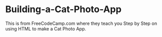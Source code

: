 # Building-a-Cat-Photo-App
This is from FreeCodeCamp.com where they teach you Step by Step on using HTML to make a Cat Photo App. 
